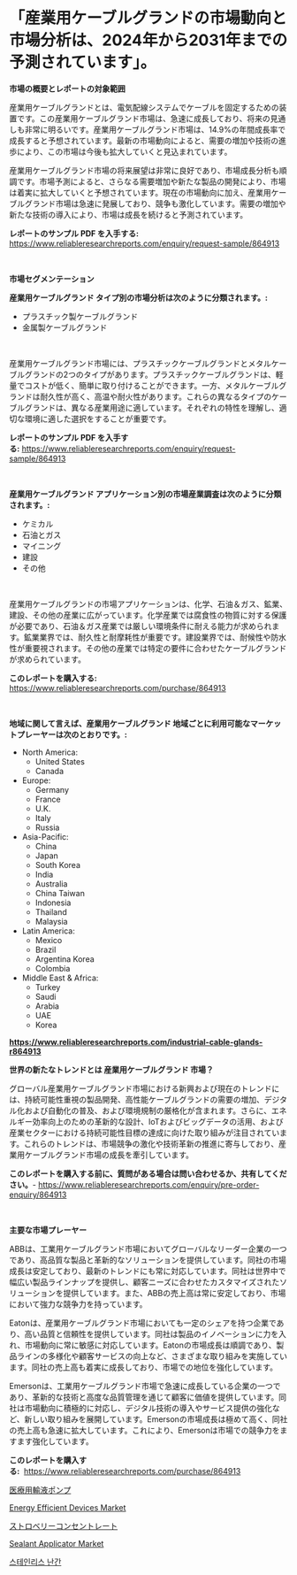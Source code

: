 <p><h1>「産業用ケーブルグランドの市場動向と市場分析は、2024年から2031年までの予測されています」。</h1></p><p><strong>市場の概要とレポートの対象範囲</strong></p>
<p><p>産業用ケーブルグランドとは、電気配線システムでケーブルを固定するための装置です。この産業用ケーブルグランド市場は、急速に成長しており、将来の見通しも非常に明るいです。産業用ケーブルグランド市場は、14.9%の年間成長率で成長すると予想されています。最新の市場動向によると、需要の増加や技術の進歩により、この市場は今後も拡大していくと見込まれています。</p><p>産業用ケーブルグランド市場の将来展望は非常に良好であり、市場成長分析も順調です。市場予測によると、さらなる需要増加や新たな製品の開発により、市場は着実に拡大していくと予想されています。現在の市場動向に加え、産業用ケーブルグランド市場は急速に発展しており、競争も激化しています。需要の増加や新たな技術の導入により、市場は成長を続けると予測されています。</p></p>
<p><strong>レポートのサンプル PDF を入手する:</strong> <a href="https://www.reliableresearchreports.com/enquiry/request-sample/864913">https://www.reliableresearchreports.com/enquiry/request-sample/864913</a></p>
<p>&nbsp;</p>
<p><strong>市場セグメンテーション</strong></p>
<p><strong>産業用ケーブルグランド タイプ別の市場分析は次のように分類されます。:</strong></p>
<p><ul><li>プラスチック製ケーブルグランド</li><li>金属製ケーブルグランド</li></ul></p>
<p>&nbsp;</p>
<p><p>産業用ケーブルグランド市場には、プラスチックケーブルグランドとメタルケーブルグランドの2つのタイプがあります。プラスチックケーブルグランドは、軽量でコストが低く、簡単に取り付けることができます。一方、メタルケーブルグランドは耐久性が高く、高温や耐火性があります。これらの異なるタイプのケーブルグランドは、異なる産業用途に適しています。それぞれの特性を理解し、適切な環境に適した選択をすることが重要です。</p></p>
<p><strong>レポートのサンプル PDF を入手する:</strong>&nbsp;<a href="https://www.reliableresearchreports.com/enquiry/request-sample/864913">https://www.reliableresearchreports.com/enquiry/request-sample/864913</a></p>
<p>&nbsp;</p>
<p><strong> 産業用ケーブルグランド アプリケーション別の市場産業調査は次のように分類されます。:</strong></p>
<p><ul><li>ケミカル</li><li>石油とガス</li><li>マイニング</li><li>建設</li><li>その他</li></ul></p>
<p>&nbsp;</p>
<p><p>産業用ケーブルグランドの市場アプリケーションは、化学、石油＆ガス、鉱業、建設、その他の産業に広がっています。化学産業では腐食性の物質に対する保護が必要であり、石油＆ガス産業では厳しい環境条件に耐える能力が求められます。鉱業業界では、耐久性と耐摩耗性が重要です。建設業界では、耐候性や防水性が重要視されます。その他の産業では特定の要件に合わせたケーブルグランドが求められています。</p></p>
<p><strong>このレポートを購入する:</strong>&nbsp; <a href="https://www.reliableresearchreports.com/purchase/864913">https://www.reliableresearchreports.com/purchase/864913</a></p>
<p>&nbsp;</p>
<p><strong>地域に関して言えば、産業用ケーブルグランド 地域ごとに利用可能なマーケットプレーヤーは次のとおりです。:</strong></p>
<p><ul>
    <li>
        North America:
        <ul>
            <li>United States</li>
            <li>Canada</li>
        </ul>
    </li>
    <li>
        Europe:
        <ul>
            <li>Germany</li>
            <li>France</li>
            <li>U.K.</li>
            <li>Italy</li>
            <li>Russia</li>
        </ul>
    </li>
    <li>
        Asia-Pacific:
        <ul>
            <li>China</li>
            <li>Japan</li>
            <li>South Korea</li>
            <li>India</li>
            <li>Australia</li>
            <li>China Taiwan</li>
            <li>Indonesia</li>
            <li>Thailand</li>
            <li>Malaysia</li>
        </ul>
    </li>
    <li>
        Latin America:
        <ul>
            <li>Mexico</li>
            <li>Brazil</li>
            <li>Argentina Korea</li>
            <li>Colombia</li>
        </ul>
    </li>
    <li>
        Middle East & Africa:
        <ul>
            <li>Turkey</li>
            <li>Saudi</li>
            <li>Arabia</li>
            <li>UAE</li>
            <li>Korea</li>
        </ul>
    </li>
    </ul></p>
<p><strong><a href="https://www.reliableresearchreports.com/industrial-cable-glands-r864913">https://www.reliableresearchreports.com/industrial-cable-glands-r864913</a></strong>&nbsp;</p>
<p><strong>世界の新たなトレンドとは 産業用ケーブルグランド 市場？</strong></p>
<p><p>グローバル産業用ケーブルグランド市場における新興および現在のトレンドには、持続可能性重視の製品開発、高性能ケーブルグランドの需要の増加、デジタル化および自動化の普及、および環境規制の厳格化が含まれます。さらに、エネルギー効率向上のための革新的な設計、IoTおよびビッグデータの活用、および産業セクターにおける持続可能性目標の達成に向けた取り組みが注目されています。これらのトレンドは、市場競争の激化や技術革新の推進に寄与しており、産業用ケーブルグランド市場の成長を牽引しています。</p></p>
<p><strong>このレポートを購入する前に、質問がある場合は問い合わせるか、共有してください。</strong>- <a href="https://www.reliableresearchreports.com/enquiry/pre-order-enquiry/864913">https://www.reliableresearchreports.com/enquiry/pre-order-enquiry/864913</a></p>
<p>&nbsp;</p>
<p><strong>主要な市場プレーヤー</strong></p>
<p><p>ABBは、工業用ケーブルグランド市場においてグローバルなリーダー企業の一つであり、高品質な製品と革新的なソリューションを提供しています。同社の市場成長は安定しており、最新のトレンドにも常に対応しています。同社は世界中で幅広い製品ラインナップを提供し、顧客ニーズに合わせたカスタマイズされたソリューションを提供しています。また、ABBの売上高は常に安定しており、市場において強力な競争力を持っています。</p><p>Eatonは、産業用ケーブルグランド市場においても一定のシェアを持つ企業であり、高い品質と信頼性を提供しています。同社は製品のイノベーションに力を入れ、市場動向に常に敏感に対応しています。Eatonの市場成長は順調であり、製品ラインの多様化や顧客サービスの向上など、さまざまな取り組みを実施しています。同社の売上高も着実に成長しており、市場での地位を強化しています。</p><p>Emersonは、工業用ケーブルグランド市場で急速に成長している企業の一つであり、革新的な技術と高度な品質管理を通じて顧客に価値を提供しています。同社は市場動向に積極的に対応し、デジタル技術の導入やサービス提供の強化など、新しい取り組みを展開しています。Emersonの市場成長は極めて高く、同社の売上高も急速に拡大しています。これにより、Emersonは市場での競争力をますます強化しています。</p></p>
<p><strong>このレポートを購入する:</strong>&nbsp;&nbsp;<a href="https://www.reliableresearchreports.com/purchase/864913">https://www.reliableresearchreports.com/purchase/864913</a></p>
<p><p><a href="https://medium.com/@roachbrenda/%E5%8C%BB%E7%99%82%E7%94%A8%E7%82%B9%E6%BB%B4%E3%83%9D%E3%83%B3%E3%83%97%E3%81%AE%E5%B8%82%E5%A0%B4%E3%82%B7%E3%82%A7%E3%82%A2%E3%81%AE%E9%80%B2%E5%8C%96%E3%81%A8%E5%B8%82%E5%A0%B4%E6%88%90%E9%95%B7%E3%83%88%E3%83%AC%E3%83%B3%E3%83%892024%E5%B9%B4%E3%81%8B%E3%82%892031%E5%B9%B4%E3%81%BE%E3%81%A7-4a61bf966c81">医療用輸液ポンプ</a></p><p><a href="https://github.com/Airanohannonzb68e5pb53oc1/Market-Research-Report-List-2/blob/main/energy-efficient-devices-market.md">Energy Efficient Devices Market</a></p><p><a href="https://medium.com/@neilmartin36/%E3%82%A4%E3%83%81%E3%82%B4%E6%BF%83%E7%B8%AE%E5%B8%82%E5%A0%B4-%E5%B8%82%E5%A0%B4%E3%82%B7%E3%82%A7%E3%82%A2-%E5%B8%82%E5%A0%B4%E3%83%88%E3%83%AC%E3%83%B3%E3%83%89-%E5%B0%86%E6%9D%A5%E3%81%AE%E6%88%90%E9%95%B7%E3%82%92%E6%8E%A2%E3%82%8B-674ccaf8018d">ストロベリーコンセントレート</a></p><p><a href="https://github.com/fiixsa/Market-Research-Report-List-2/blob/main/sealant-applicator-market.md">Sealant Applicator Market</a></p><p><a href="https://medium.com/@bubblebutt879567/%EC%8A%A4%ED%85%8C%EC%9D%B8%EB%A6%AC%EC%8A%A4-%EC%8A%A4%ED%8B%B8-%EB%82%9C%EA%B0%84-%EC%8B%9C%EC%9E%A5-%EC%A0%90%EC%9C%A0%EC%9C%A8-%EB%B3%80%ED%99%94-%EB%B0%8F-%EC%8B%9C%EC%9E%A5-%EC%84%B1%EC%9E%A5-%ED%8A%B8%EB%A0%8C%EB%93%9C-2024-2031-f2fdeb006e85">스테인리스 난간</a></p></p>
